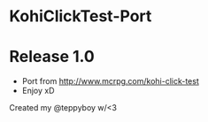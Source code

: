 # KohiClickTest-Port

# Release 1.0
- Port from http://www.mcrpg.com/kohi-click-test
- Enjoy xD

Created my @teppyboy w/<3
